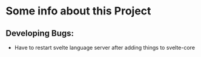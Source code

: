 # Some info about this Project

## Developing Bugs:

- Have to restart svelte language server after adding things to svelte-core
